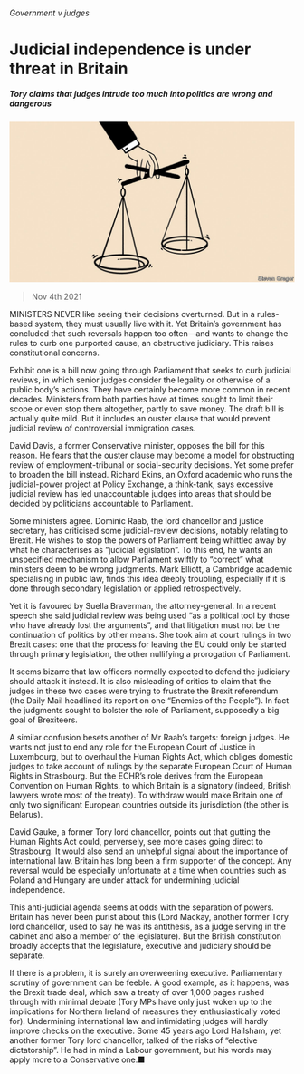 ###### Government v judges

# Judicial independence is under threat in Britain 

##### Tory claims that judges intrude too much into politics are wrong and dangerous 

![image](images/20211106_BRD003_0.jpg) 

> Nov 4th 2021 

MINISTERS NEVER like seeing their decisions overturned. But in a rules-based system, they must usually live with it. Yet Britain’s government has concluded that such reversals happen too often—and wants to change the rules to curb one purported cause, an obstructive judiciary. This raises constitutional concerns.

Exhibit one is a bill now going through Parliament that seeks to curb judicial reviews, in which senior judges consider the legality or otherwise of a public body’s actions. They have certainly become more common in recent decades. Ministers from both parties have at times sought to limit their scope or even stop them altogether, partly to save money. The draft bill is actually quite mild. But it includes an ouster clause that would prevent judicial review of controversial immigration cases.


David Davis, a former Conservative minister, opposes the bill for this reason. He fears that the ouster clause may become a model for obstructing review of employment-tribunal or social-security decisions. Yet some prefer to broaden the bill instead. Richard Ekins, an Oxford academic who runs the judicial-power project at Policy Exchange, a think-tank, says excessive judicial review has led unaccountable judges into areas that should be decided by politicians accountable to Parliament.

Some ministers agree. Dominic Raab, the lord chancellor and justice secretary, has criticised some judicial-review decisions, notably relating to Brexit. He wishes to stop the powers of Parliament being whittled away by what he characterises as “judicial legislation”. To this end, he wants an unspecified mechanism to allow Parliament swiftly to “correct” what ministers deem to be wrong judgments. Mark Elliott, a Cambridge academic specialising in public law, finds this idea deeply troubling, especially if it is done through secondary legislation or applied retrospectively.

Yet it is favoured by Suella Braverman, the attorney-general. In a recent speech she said judicial review was being used “as a political tool by those who have already lost the arguments”, and that litigation must not be the continuation of politics by other means. She took aim at court rulings in two Brexit cases: one that the process for leaving the EU could only be started through primary legislation, the other nullifying a prorogation of Parliament.

It seems bizarre that law officers normally expected to defend the judiciary should attack it instead. It is also misleading of critics to claim that the judges in these two cases were trying to frustrate the Brexit referendum (the Daily Mail headlined its report on one “Enemies of the People”). In fact the judgments sought to bolster the role of Parliament, supposedly a big goal of Brexiteers.

A similar confusion besets another of Mr Raab’s targets: foreign judges. He wants not just to end any role for the European Court of Justice in Luxembourg, but to overhaul the Human Rights Act, which obliges domestic judges to take account of rulings by the separate European Court of Human Rights in Strasbourg. But the ECHR’s role derives from the European Convention on Human Rights, to which Britain is a signatory (indeed, British lawyers wrote most of the treaty). To withdraw would make Britain one of only two significant European countries outside its jurisdiction (the other is Belarus).

David Gauke, a former Tory lord chancellor, points out that gutting the Human Rights Act could, perversely, see more cases going direct to Strasbourg. It would also send an unhelpful signal about the importance of international law. Britain has long been a firm supporter of the concept. Any reversal would be especially unfortunate at a time when countries such as Poland and Hungary are under attack for undermining judicial independence.

This anti-judicial agenda seems at odds with the separation of powers. Britain has never been purist about this (Lord Mackay, another former Tory lord chancellor, used to say he was its antithesis, as a judge serving in the cabinet and also a member of the legislature). But the British constitution broadly accepts that the legislature, executive and judiciary should be separate.

If there is a problem, it is surely an overweening executive. Parliamentary scrutiny of government can be feeble. A good example, as it happens, was the Brexit trade deal, which saw a treaty of over 1,000 pages rushed through with minimal debate (Tory MPs have only just woken up to the implications for Northern Ireland of measures they enthusiastically voted for). Undermining international law and intimidating judges will hardly improve checks on the executive. Some 45 years ago Lord Hailsham, yet another former Tory lord chancellor, talked of the risks of “elective dictatorship”. He had in mind a Labour government, but his words may apply more to a Conservative one.■

